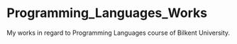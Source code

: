 # Programming_Languages_Works
My works in regard to Programming Languages course of Bilkent University.
